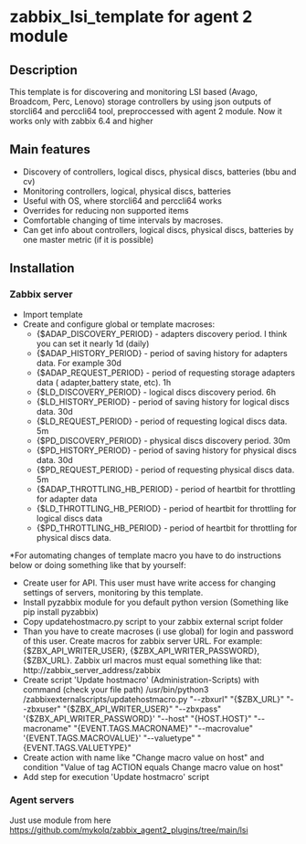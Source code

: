 # zabbix_lsi_template for agent 2 module
## Description

This template is for discovering and monitoring LSI based (Avago, Broadcom, Perc, Lenovo) storage controllers by using json outputs of storcli64 and perccli64 tool, preproccessed with agent 2 module.
Now it works only with zabbix 6.4 and higher

## Main features

* Discovery of controllers, logical discs, physical discs, batteries (bbu and cv)
* Monitoring controllers, logical, physical discs, batteries
* Useful with OS, where storcli64 and perccli64 works
* Overrides for reducing non supported items
* Comfortable changing of time intervals by macroses.
* Can get info about controllers, logical discs, physical discs, batteries by one master metric (if it is possible)

## Installation

### Zabbix server

* Import template
* Create and configure global or template macroses:
  * {$ADAP_DISCOVERY_PERIOD} - adapters discovery period. I think you can set it nearly 1d (daily)
  * {$ADAP_HISTORY_PERIOD} - period of saving history for adapters data. For example 30d
  * {$ADAP_REQUEST_PERIOD} - period of requesting storage adapters data ( adapter,battery state, etc). 1h
  * {$LD_DISCOVERY_PERIOD} - logical discs discovery period. 6h
  * {$LD_HISTORY_PERIOD} - period of saving history for logical discs data. 30d
  * {$LD_REQUEST_PERIOD} - period of requesting logical discs data. 5m
  * {$PD_DISCOVERY_PERIOD} - physical discs discovery period. 30m
  * {$PD_HISTORY_PERIOD} - period of saving history for physical discs data. 30d
  * {$PD_REQUEST_PERIOD} - period of requesting physical discs data. 5m
   * {$ADAP_THROTTLING_HB_PERIOD} - period of heartbit for throttling for adapter data
   * {$LD_THROTTLING_HB_PERIOD} - period of heartbit for throttling for logical discs data
   * {$PD_THROTTLING_HB_PERIOD} - period of heartbit for throttling for physical discs data.

*For automating changes of template macro you have to do instructions below or doing something like that by yourself:
  * Create user for API. This user must have write access for changing settings of servers, monitoring by this template.
  * Install pyzabbix module for you default python version (Something like pip install pyzabbix)
  * Copy updatehostmacro.py script to your zabbix external script folder
  * Than you have to create macroses (i use global) for login and password of this user. Create macros for zabbix server URL.
  For example: {$ZBX_API_WRITER_USER}, {$ZBX_API_WRITER_PASSWORD}, {$ZBX_URL}. Zabbix url macros must equal something like that: http://zabbix_server_address/zabbix
  * Create script 'Update hostmacro' (Administration-Scripts) with command (check your file path) 
  /usr/bin/python3 /zabbixexternalscripts/updatehostmacro.py "--zbxurl" "{$ZBX_URL}" "--zbxuser" "{$ZBX_API_WRITER_USER}" "--zbxpass" '{$ZBX_API_WRITER_PASSWORD}' "--host" "{HOST.HOST}" "--macroname" "{EVENT.TAGS.MACRONAME}" "--macrovalue" '{EVENT.TAGS.MACROVALUE}'  "--valuetype" "{EVENT.TAGS.VALUETYPE}"
  * Create action with name like "Change macro value on host" and condition "Value of tag ACTION equals Change macro value on host"
  * Add step for execution 'Update hostmacro' script
  
  
### Agent servers

Just use module from here https://github.com/mykolq/zabbix_agent2_plugins/tree/main/lsi 